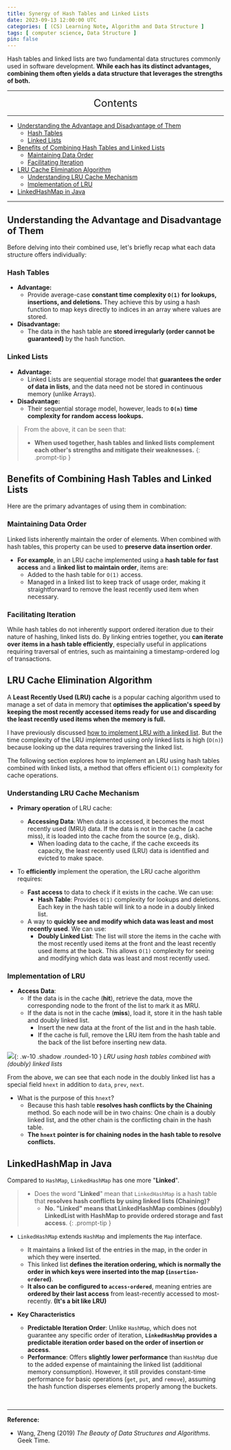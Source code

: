 ```yaml
---
title: Synergy of Hash Tables and Linked Lists
date: 2023-09-13 12:00:00 UTC
categories: [ (CS) Learning Note, Algorithm and Data Structure ]
tags: [ computer science, Data Structure ]
pin: false
---
```


Hash tables and linked lists are two fundamental data structures commonly used in software development. **While each has its distinct advantages, combining them often yields a data structure that leverages the strengths of both.**

---
<center><font size='5'> Contents </font></center>

---

<!-- TOC -->
  * [Understanding the Advantage and Disadvantage of Them](#understanding-the-advantage-and-disadvantage-of-them)
    * [Hash Tables](#hash-tables)
    * [Linked Lists](#linked-lists)
  * [Benefits of Combining Hash Tables and Linked Lists](#benefits-of-combining-hash-tables-and-linked-lists)
    * [Maintaining Data Order](#maintaining-data-order)
    * [Facilitating Iteration](#facilitating-iteration)
  * [LRU Cache Elimination Algorithm](#lru-cache-elimination-algorithm)
    * [Understanding LRU Cache Mechanism](#understanding-lru-cache-mechanism)
    * [Implementation of LRU](#implementation-of-lru)
  * [LinkedHashMap in Java](#linkedhashmap-in-java)
<!-- TOC -->

---

## Understanding the Advantage and Disadvantage of Them

Before delving into their combined use, let's briefly recap what each data structure offers individually:

### Hash Tables

- **Advantage:**
  - Provide average-case **constant time complexity `O(1)` for lookups, insertions, and deletions.** They achieve this by using a hash function to map keys directly to indices in an array where values are stored.
- **Disadvantage:**
  - The data in the hash table are **stored irregularly (order cannot be guaranteed)** by the hash function.

### Linked Lists

- **Advantage:**
  - Linked Lists are sequential storage model that **guarantees the order of data in lists**, and the data need not be stored in continuous memory (unlike Arrays).
- **Disadvantage:**
  - Their sequential storage model, however, leads to **`O(n)` time complexity for random access lookups.**

> From the above, it can be seen that:
> - **When used together, hash tables and linked lists complement each other's strengths and mitigate their weaknesses.**
{: .prompt-tip }

## Benefits of Combining Hash Tables and Linked Lists

Here are the primary advantages of using them in combination:

### Maintaining Data Order

Linked lists inherently maintain the order of elements. When combined with hash tables, this property can be used to **preserve data insertion order**. 

- **For example**, in an LRU cache implemented using a **hash table for fast access** and a **linked list to maintain order**, items are:
  - Added to the hash table for `O(1)` access.
  - Managed in a linked list to keep track of usage order, making it straightforward to remove the least recently used item when necessary.

### Facilitating Iteration

While hash tables do not inherently support ordered iteration due to their nature of hashing, linked lists do. By linking entries together, you **can iterate over items in a hash table efficiently**, especially useful in applications requiring traversal of entries, such as maintaining a timestamp-ordered log of transactions.

## LRU Cache Elimination Algorithm

A **Least Recently Used (LRU) cache** is a popular caching algorithm used to manage a set of data in memory that **optimises the application's speed by keeping the most recently accessed items ready for use and discarding the least recently used items when the memory is full.** 

I have previously discussed [how to implement LRU with a linked list](/posts/linked-list/#examples-of-the-advantages-of-linked-lists-implementing-lru-cache). But the time complexity of the LRU implemented using only linked lists is high (`O(n)`) because looking up the data requires traversing the linked list.

The following section explores how to implement an LRU using hash tables combined with linked lists, a method that offers efficient `O(1)` complexity for cache operations.

### Understanding LRU Cache Mechanism

- **Primary operation** of LRU cache:
  - **Accessing Data**: When data is accessed, it becomes the most recently used (MRU) data. If the data is not in the cache (a cache miss), it is loaded into the cache from the source (e.g., disk).
     - When loading data to the cache, if the cache exceeds its capacity, the least recently used (LRU) data is identified and evicted to make space.

- To **efficiently** implement the operation, the LRU cache algorithm requires:
  - **Fast access** to data to check if it exists in the cache. We can use:
    - **Hash Table**: Provides `O(1)` complexity for lookups and deletions. Each key in the hash table will link to a node in a doubly linked list. 
  - A way to **quickly see and modify which data was least and most recently used**. We can use:
    - **Doubly Linked List**: The list will store the items in the cache with the most recently used items at the front and the least recently used items at the back. This allows `O(1)` complexity for seeing and modifying which data was least and most recently used.

### Implementation of LRU

- **Access Data**:
   - If the data is in the cache (**hit**), retrieve the data, move the corresponding node to the front of the list to mark it as MRU.
   - If the data is not in the cache (**miss**), load it, store it in the hash table and doubly linked list.
     - Insert the new data at the front of the list and in the hash table.
     - If the cache is full, remove the LRU item from the hash table and the back of the list before inserting new data.

![](https://i.postimg.cc/mrMyWMtR/image11.png){: .w-10 .shadow .rounded-10 }
_LRU using hash tables combined with (doubly) linked lists_

From the above, we can see that each node in the doubly linked list has a special field `hnext` in addition to `data`, `prev`, `next`. 

- What is the purpose of this `hnext`?
  - Because this hash table **resolves hash conflicts by the Chaining** method. So each node will be in two chains: One chain is a doubly linked list, and the other chain is the conflicting chain in the hash table.
  - **The `hnext` pointer is for chaining nodes in the hash table to resolve conflicts.**


## LinkedHashMap in Java


Compared to `HashMap`, `LinkedHashMap` has one more "**Linked**". 

> - Does the word "**Linked**" mean that `LinkedHashMap` is a hash table that **resolves hash conflicts by using linked lists (Chaining)?**
>   - **No. "Linked" means that LinkedHashMap combines (doubly) LinkedList with HashMap to provide ordered storage and fast access**.
{: .prompt-tip }

- `LinkedHashMap` extends `HashMap` and implements the `Map` interface. 
  - It maintains a linked list of the entries in the map, in the order in which they were inserted. 
  - This linked list **defines the iteration ordering, which is normally the order in which keys were inserted into the map (`insertion-ordered`)**. 
  - **It also can be configured to `access-ordered`**, meaning entries are **ordered by their last access** from least-recently accessed to most-recently. **(It's a bit like LRU)**

- **Key Characteristics**
  - **Predictable Iteration Order**: Unlike `HashMap`, which does not guarantee any specific order of iteration, **`LinkedHashMap` provides a predictable iteration order based on the order of insertion or access**.
  - **Performance**: Offers **slightly lower performance** than `HashMap` due to the added expense of maintaining the linked list (additional memory consumption). However, it still provides constant-time performance for basic operations (`get`, `put`, and `remove`), assuming the hash function disperses elements properly among the buckets.



<br>

---

**Reference:**

- Wang, Zheng (2019) _The Beauty of Data Structures and Algorithms_. Geek Time.
